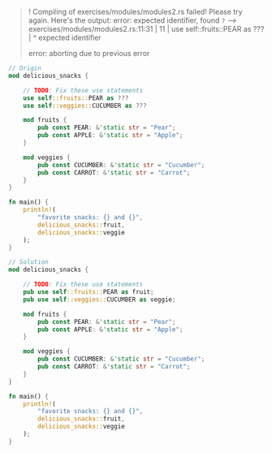 >! Compiling of exercises/modules/modules2.rs failed! Please try again. Here's the output:
>error: expected identifier, found `?`
>  --> exercises/modules/modules2.rs:11:31
>   |
>11 |     use self::fruits::PEAR as ???
>   |                               ^ expected identifier
>
>error: aborting due to previous error

```rust
// Origin
mod delicious_snacks {

    // TODO: Fix these use statements
    use self::fruits::PEAR as ???
    use self::veggies::CUCUMBER as ???

    mod fruits {
        pub const PEAR: &'static str = "Pear";
        pub const APPLE: &'static str = "Apple";
    }

    mod veggies {
        pub const CUCUMBER: &'static str = "Cucumber";
        pub const CARROT: &'static str = "Carrot";
    }
}

fn main() {
    println!(
        "favorite snacks: {} and {}",
        delicious_snacks::fruit,
        delicious_snacks::veggie
    );
}

```

```rust
// Solution
mod delicious_snacks {

    // TODO: Fix these use statements
    pub use self::fruits::PEAR as fruit;
    pub use self::veggies::CUCUMBER as veggie;

    mod fruits {
        pub const PEAR: &'static str = "Pear";
        pub const APPLE: &'static str = "Apple";
    }

    mod veggies {
        pub const CUCUMBER: &'static str = "Cucumber";
        pub const CARROT: &'static str = "Carrot";
    }
}

fn main() {
    println!(
        "favorite snacks: {} and {}",
        delicious_snacks::fruit,
        delicious_snacks::veggie
    );
}

```
